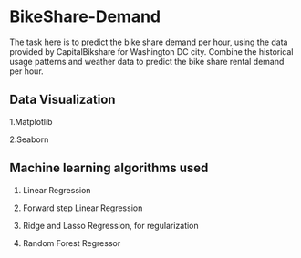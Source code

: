 # BikeShare-Demand

The task here is to predict the bike share demand per hour, using the data provided by CapitalBikshare for Washington DC city.
Combine the historical usage patterns and weather data to predict the bike share rental demand per hour.

## Data Visualization

1.Matplotlib

2.Seaborn

## Machine learning algorithms used
1. Linear Regression

2. Forward step Linear Regression

3. Ridge and Lasso Regression, for regularization

4. Random Forest Regressor
